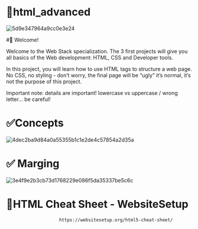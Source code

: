  # 🔰html_advanced



![5d9e347964a9cc0e3e24](https://github.com/hyper-ayoub/alx-frontend/assets/133155846/14f68316-78e4-481c-bada-20384592e6ec)

#👋 Welcome!

Welcome to the Web Stack specialization. The 3 first projects will give you all basics of the Web development: HTML, CSS and Developer tools.

In this project, you will learn how to use HTML tags to structure a web page. No CSS, no styling - don’t worry, the final page will be “ugly” it’s normal, it’s not the purpose of this project.

Important note: details are important! lowercase vs uppercase / wrong letter… be careful!



 # ✅Concepts



![4dec2ba9d84a0a55355b1c1e2de4c57854a2d35a](https://github.com/hyper-ayoub/alx-frontend/assets/133155846/ef5fa555-5a43-4f60-a235-faa55b164ec9)



 # ✅ Marging 

![3e4f9e2b3cb73d1768229e086f5da35337be5c6c](https://github.com/hyper-ayoub/alx-frontend/assets/133155846/bb1411bd-c8d5-417a-98b7-6b43886edae4)


# 🔗HTML Cheat Sheet - WebsiteSetup

                        https://websitesetup.org/html5-cheat-sheet/
